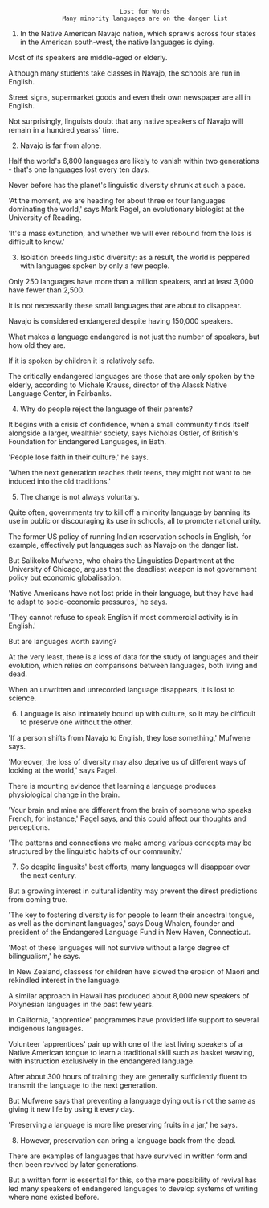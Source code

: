                                    Lost for Words
                   Many minority languages are on the danger list

1. In the Native American Navajo nation, which sprawls across four states in the American south-west, the native languages is dying.

Most of its speakers are middle-aged or elderly.

Although many students take classes in Navajo, the schools are run in English.

Street signs, supermarket goods and even their own newspaper are all in English.

Not surprisingly, linguists doubt that any native speakers of Navajo will remain in a hundred yearss' time.


2. Navajo is far from alone. 

Half the world's 6,800 languages are likely to vanish within two generations - that's one languages lost every ten days.

Never before has the planet's linguistic diversity shrunk at such a pace.

'At the moment, we are heading for about three or four languages dominating the world,' says Mark Pagel, an evolutionary biologist at the University of Reading.

'It's a mass extunction, and whether we will ever rebound from the loss is difficult to know.'


3. Isolation breeds linguistic diversity: as a result, the world is peppered with languages spoken by only a few people.

Only 250 languages have more than a million speakers, and at least 3,000 have fewer than 2,500.

It is not necessarily these small languages that are about to disappear.

Navajo is considered endangered despite having 150,000 speakers.

What makes a language endangered is not just the number of speakers, but how old they are.

If it is spoken by children it is relatively safe.

The critically endangered languages are those that are only spoken by the elderly, according to Michale Krauss, director of the Alassk Native Language Center, in Fairbanks.


4. Why do people reject the language of their parents?

It begins with a crisis of confidence, when a small community finds itself alongside a larger, wealthier society, says Nicholas Ostler, of British's Foundation for Endangered Languages, in Bath.

'People lose faith in their culture,' he says.

'When the next generation reaches their teens, they might not want to be induced into the old traditions.'


5. The change is not always voluntary.

Quite often, governments try to kill off a minority language by banning its use in public or discouraging its use in schools, all to promote national unity.
 
The former US policy of running Indian reservation schools in English, for example, effectively put languages such as Navajo on the danger list.

But Salikoko Mufwene, who chairs the Linguistics Department at the University of Chicago, argues that the deadliest weapon is not government policy but economic globalisation.

'Native Americans have not lost pride in their language, but they have had to adapt to socio-economic pressures,' he says.

'They cannot refuse to speak English if most commercial activity is in English.'

But are languages worth saving?

At the very least, there is a loss of data for the study of languages and their evolution, which relies on comparisons between languages, both living and dead. 

When an unwritten and unrecorded language disappears, it is lost to science.


6. Language is also intimately bound up with culture, so it may be difficult to preserve one without the other.

'If a person shifts from Navajo to English, they lose something,' Mufwene says.

'Moreover, the loss of diversity may also deprive us of different ways of looking at the world,' says Pagel.

There is mounting evidence that learning a language produces physiological change in the brain.

'Your brain and mine are different from the brain of someone who speaks French, for instance,' Pagel says, and this could affect our thoughts and perceptions.

'The patterns and connections we make among various concepts may be structured by the linguistic habits of our community.'


7. So despite lingusits' best efforts, many languages will disappear over the next century.

But a growing interest in cultural identity may prevent the direst predictions from coming true.

'The key to fostering diversity is for people to learn their ancestral tongue, as well as the dominant languages,' says Doug Whalen, founder and president of the Endangered Language Fund in New Haven, Connecticut.

'Most of these languages will not survive without a large degree of bilingualism,' he says.

In New Zealand, classess for children have slowed the erosion of Maori and rekindled interest in the language.

A similar approach in Hawaii has produced about 8,000 new speakers of Polynesian languages in the past few years.

In California, 'apprentice' programmes have provided life support to several indigenous languages.

Volunteer 'apprentices' pair up with one of the last living speakers of a Native American tongue to learn a traditional skill such as basket weaving, with instruction exclusively in the endangered language.

After about 300 hours of training they are generally sufficiently fluent to transmit the language to the next generation.

But Mufwene says that preventing a language dying out is not the same as giving it new life by using it every day.

'Preserving a language is more like preserving fruits in a jar,' he says.


8. However, preservation can bring a language back from the dead.

There are examples of languages that have survived in written form and then been revived by later generations.

But a written form is essential for this, so the mere possibility of revival has led many speakers of endangered languages to develop systems of writing where none existed before.
